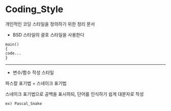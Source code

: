 # Coding_Style
개인적인 코딩 스타일을 정의하기 위한 정리 문서

- BSD 스타일의 괄호 스타일을 사용한다

```
main()
{
code...
}
```

---

- 변수/함수 작성 스타일

파스칼 표기법 + 스네이크 표기법


스네이크 표기법으로 공백을 표시하되, 단어를 인식하기 쉽게 대문자로 작성


```
ex) Pascal_Snake
```
